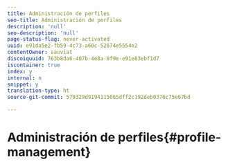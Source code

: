 ```yaml
---
title: Administración de perfiles
seo-title: Administración de perfiles
description: 'null'
seo-description: 'null'
page-status-flag: never-activated
uuid: e91da5e2-fb59-4c73-a60c-52674e5554e2
contentOwner: sauviat
discoiquuid: 763b8da6-407b-4e8a-8f9e-e91e83ebf1d7
iscontainer: true
index: y
internal: n
snippet: y
translation-type: ht
source-git-commit: 579329d9194115065dff2c192deb0376c75e67bd

---
```



# Administración de perfiles{#profile-management}


